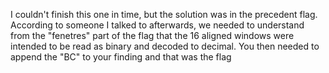 I couldn't finish this one in time, but the solution was in the precedent flag. According to someone I talked to afterwards, we needed to understand from the "fenetres" part of the flag that the 16 aligned windows were intended to be read as binary and decoded to decimal. You then needed to append the "BC" to your finding and that was the flag